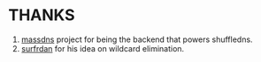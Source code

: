 # THANKS

1. [massdns](https://github.com/blechschmidt/massdns) project for being the backend that powers shuffledns.
2. [surfrdan](https://twitter.com/Surfrdan) for his idea on wildcard elimination.